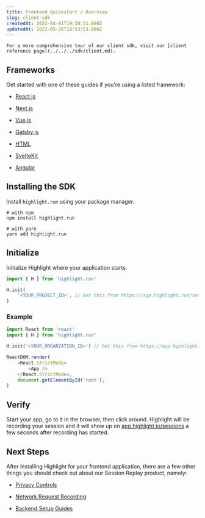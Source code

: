```yaml
---
title: Frontend Quickstart / Overview
slug: client-sdk
createdAt: 2022-04-01T19:38:31.000Z
updatedAt: 2022-05-26T18:53:53.000Z
---
```


```hint
For a more comprehensive tour of our client sdk, visit our [client reference page](../../../sdk/client.md).
```

## Frameworks

Get started with one of these guides if you're using a listed framework:

-   [React.js](./reactjs.md)

-   [Next.js](./nextjs.md)

-   [Vue.js](./vuejs.md)

-   [Gatsby.js](./gatsbyjs.md)

-   [HTML](./html.md)

-   [SvelteKit](./sveltekit.md)

-   [Angular](./angular.md)

## Installing the SDK

Install `highlight.run` using your package manager.

```shell
# with npm
npm install highlight.run

# with yarn
yarn add highlight.run
```

## Initialize

Initialize Highlight where your application starts.

```typescript
import { H } from 'highlight.run'

H.init(
	'<YOUR_PROJECT_ID>', // Get this from https://app.highlight.run/setup
)
```

### Example

```typescript
import React from 'react'
import { H } from 'highlight.run'

H.init('<YOUR_ORGANZATION_ID>') // Get this from https://app.hgihlight.run/setup

ReactDOM.render(
	<React.StrictMode>
		<App />
	</React.StrictMode>,
	document.getElementById('root'),
)
```

## Verify

Start your app, go to it in the browser, then click around. Highlight will be recording your session and it will show up on [app.highlight.io/sessions](https://app.highlight/sessions) a few seconds after recording has started.

## Next Steps

After installing Highlight for your frontend application, there are a few other things you should check out about our Session Replay product, namely:

- [Privacy Controls](../../4_session-replay/privacy.md)

- [Network Request Recording](../../4_session-replay/recording-network-requests-and-responses.md)

- [Backend Setup Guides](../backend-sdk/backend-sdk-overview.md)
